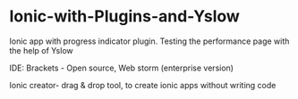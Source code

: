 # Ionic-with-Plugins-and-Yslow
Ionic app with progress indicator plugin. Testing the performance page with the help of Yslow

IDE: Brackets - Open source, Web storm (enterprise version)

Ionic creator- drag & drop tool, to create ionic apps without writing code
